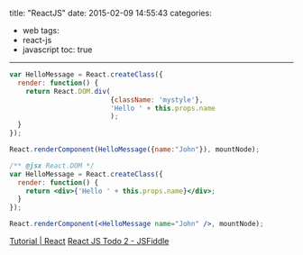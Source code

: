 title: "ReactJS"
date: 2015-02-09 14:55:43
categories:
- web
tags:
- react-js
- javascript
toc: true
---

```javascript
var HelloMessage = React.createClass({
  render: function() {
    return React.DOM.div(
                         {className: 'mystyle'},
                         'Hello ' + this.props.name
                         );
  }
});

React.renderComponent(HelloMessage({name:"John"}), mountNode);
```


```jsx
/** @jsx React.DOM */
var HelloMessage = React.createClass({
  render: function() {
    return <div>{'Hello ' + this.props.name}</div>;
  }
});

React.renderComponent(<HelloMessage name="John" />, mountNode);
```

[Tutorial | React](http://facebook.github.io/react/docs/tutorial.html)
[React JS Todo 2 - JSFiddle](http://jsfiddle.net/johnthethird/NXCyC/9/)
